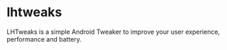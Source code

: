 # lhtweaks
LHTweaks is a simple Android Tweaker to improve your user experience, performance and battery.
